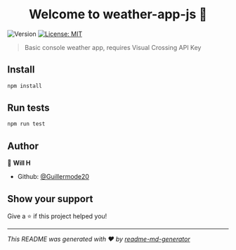 <h1 align="center">Welcome to weather-app-js 👋</h1>
<p>
  <img alt="Version" src="https://img.shields.io/badge/version-1.0.0-blue.svg?cacheSeconds=2592000" />
  <a href="#" target="_blank">
    <img alt="License: MIT" src="https://img.shields.io/badge/License-MIT-yellow.svg" />
  </a>
</p>

> Basic console weather app, requires Visual Crossing API Key

## Install

```sh
npm install
```

## Run tests

```sh
npm run test
```

## Author

👤 **Will H**

* Github: [@Guillermode20](https://github.com/Guillermode20)

## Show your support

Give a ⭐️ if this project helped you!

***
_This README was generated with ❤️ by [readme-md-generator](https://github.com/kefranabg/readme-md-generator)_